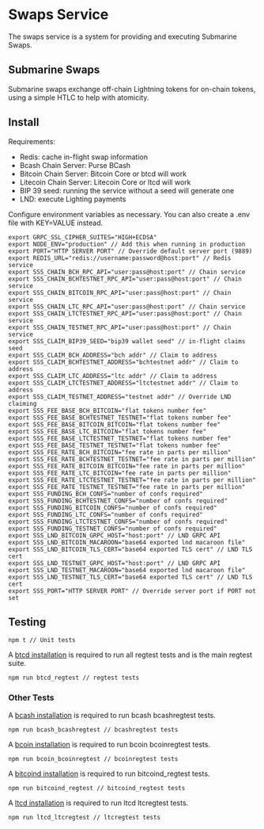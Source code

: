 # Swaps Service

The swaps service is a system for providing and executing Submarine Swaps.

## Submarine Swaps

Submarine swaps exchange off-chain Lightning tokens for on-chain tokens, using
a simple HTLC to help with atomicity.

## Install

Requirements:

- Redis: cache in-flight swap information
- Bcash Chain Server: Purse BCash
- Bitcoin Chain Server: Bitcoin Core or btcd will work
- Litecoin Chain Server: Litecoin Core or ltcd will work
- BIP 39 seed: running the service without a seed will generate one
- LND: execute Lighting payments

Configure environment variables as necessary. You can also create a .env file
with KEY=VALUE instead.

    export GRPC_SSL_CIPHER_SUITES="HIGH+ECDSA"
    export NODE_ENV="production" // Add this when running in production
    export PORT="HTTP SERVER PORT" // Override default server port (9889)
    export REDIS_URL="redis://username:password@host:port" // Redis service
    export SSS_CHAIN_BCH_RPC_API="user:pass@host:port" // Chain service
    export SSS_CHAIN_BCHTESTNET_RPC_API="user:pass@host:port" // Chain service
    export SSS_CHAIN_BITCOIN_RPC_API="user:pass@host:port" // Chain service
    export SSS_CHAIN_LTC_RPC_API="user:pass@host:port" // Chain service
    export SSS_CHAIN_LTCTESTNET_RPC_API="user:pass@host:port" // Chain service
    export SSS_CHAIN_TESTNET_RPC_API="user:pass@host:port" // Chain service
    export SSS_CLAIM_BIP39_SEED="bip39 wallet seed" // in-flight claims seed
    export SSS_CLAIM_BCH_ADDRESS="bch addr" // Claim to address
    export SSS_CLAIM_BCHTESTNET_ADDRESS="bchtestnet addr" // Claim to address
    export SSS_CLAIM_LTC_ADDRESS="ltc addr" // Claim to address
    export SSS_CLAIM_LTCTESTNET_ADDRESS="ltctestnet addr" // Claim to address
    export SSS_CLAIM_TESTNET_ADDRESS="testnet addr" // Override LND claiming
    export SSS_FEE_BASE_BCH_BITCOIN="flat tokens number fee"
    export SSS_FEE_BASE_BCHTESTNET_TESTNET="flat tokens number fee"
    export SSS_FEE_BASE_BITCOIN_BITCOIN="flat tokens number fee"
    export SSS_FEE_BASE_LTC_BITCOIN="flat tokens number fee"
    export SSS_FEE_BASE_LTCTESTNET_TESTNET="flat tokens number fee"
    export SSS_FEE_BASE_TESTNET_TESTNET="flat tokens number fee"
    export SSS_FEE_RATE_BCH_BITCOIN="fee rate in parts per million"
    export SSS_FEE_RATE_BCHTESTNET_TESTNET="fee rate in parts per million"
    export SSS_FEE_RATE_BITCOIN_BITCOIN="fee rate in parts per million"
    export SSS_FEE_RATE_LTC_BITCOIN="fee rate in parts per million"
    export SSS_FEE_RATE_LTCTESTNET_TESTNET="fee rate in parts per million"
    export SSS_FEE_RATE_TESTNET_TESTNET="fee rate in parts per million"
    export SSS_FUNDING_BCH_CONFS="number of confs required"
    export SSS_FUNDING_BCHTESTNET_CONFS="number of confs required"
    export SSS_FUNDING_BITCOIN_CONFS="number of confs required"
    export SSS_FUNDING_LTC_CONFS="number of confs required"
    export SSS_FUNDING_LTCTESTNET_CONFS="number of confs required"
    export SSS_FUNDING_TESTNET_CONFS="number of confs required"
    export SSS_LND_BITCOIN_GRPC_HOST="host:port" // LND GRPC API
    export SSS_LND_BITCOIN_MACAROON="base64 exported lnd macaroon file"
    export SSS_LND_BITCOIN_TLS_CERT="base64 exported TLS cert" // LND TLS cert
    export SSS_LND_TESTNET_GRPC_HOST="host:port" // LND GRPC API
    export SSS_LND_TESTNET_MACAROON="base64 exported lnd macaroon file"
    export SSS_LND_TESTNET_TLS_CERT="base64 exported TLS cert" // LND TLS cert
    export SSS_PORT="HTTP SERVER PORT" // Override server port if PORT not set

## Testing

    npm t // Unit tests

A [btcd installation](https://github.com/btcsuite/btcd#installation) is
required to run all regtest tests and is the main regtest suite.

    npm run btcd_regtest // regtest tests

### Other Tests

A [bcash installation](https://github.com/bcoin-org/bcash#install) is
required to run bcash bcashregtest tests.

    npm run bcash_bcashregtest // bcashregtest tests

A [bcoin installation](https://github.com/bcoin-org/bcoin#install) is
required to run bcoin bcoinregtest tests.

    npm run bcoin_bcoinregtest // bcoinregtest tests

A [bitcoind installation](https://bitcoin.org/en/full-node#what-is-a-full-node) is
required to run bitcoind_regtest tests.

    npm run bitcoind_regtest // bitcoind_regtest tests

A [ltcd installation](https://github.com/ltcsuite/ltcd#installation) is
required to run ltcd ltcregtest tests.

    npm run ltcd_ltcregtest // ltcregtest tests

